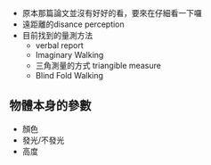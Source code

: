 - 原本那篇論文並沒有好好的看，要來在仔細看一下囉
- 遠距離的disance perception
- 目前找到的量測方法
	- verbal report
	- Imaginary Walking
	- 三角測量的方式 triangible measure
	- Blind Fold Walking
## 物體本身的參數
- 顏色
- 發光/不發光
- 高度